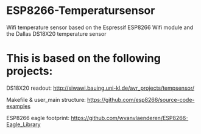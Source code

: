 # ESP8266-Temperatursensor
Wifi temperature sensor based on the Espressif ESP8266 Wifi module and the Dallas DS18X20 temperature sensor

# This is based on the following projects:

DS18X20 readout: http://siwawi.bauing.uni-kl.de/avr_projects/tempsensor/

Makefile & user_main structure: https://github.com/esp8266/source-code-examples

ESP8266 eagle footprint: https://github.com/wvanvlaenderen/ESP8266-Eagle_Library
